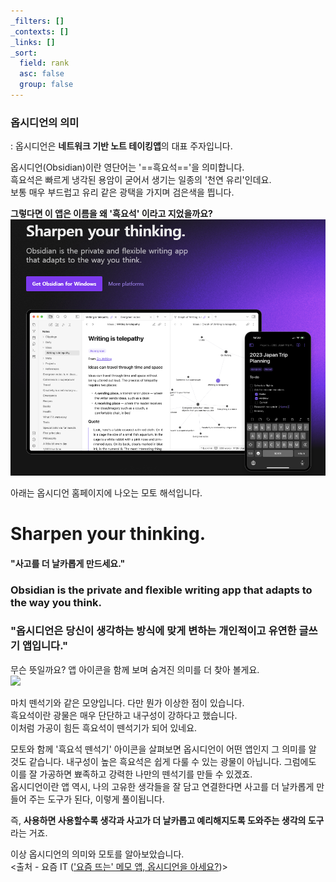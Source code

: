 ```yaml
---
_filters: []
_contexts: []
_links: []
_sort:
  field: rank
  asc: false
  group: false
---
```

### 옵시디언의 의미
: 옵시디언은 **네트워크 기반 노트 테이킹앱**의 대표 주자입니다.

옵시디언(Obsidian)이란 영단어는 '==흑요석=='을 의미합니다.  
흑요석은 빠르게 냉각된 용암이 굳어서 생기는 일종의 '천연 유리'인데요.  
보통 매우 부드럽고 유리 같은 광택을 가지며 검은색을 띕니다.  

**그렇다면 이 앱은 이름을 왜 '흑요석' 이라고 지었을까요?**
<img src="/assets/img/Obsidian/Pasted image 20240425152428.png">

아래는 옵시디언 홈페이지에 나오는 모토 해석입니다.

# Sharpen your thinking.
#### "사고를 더 날카롭게 만드세요."

### Obsidian is the private and flexible writing app that adapts to the way you think.
### "옵시디언은 당신이 생각하는 방식에 맞게 변하는 개인적이고 유연한 글쓰기 앱입니다."


무슨 뜻일까요? 앱 아이콘을 함께 보며 숨겨진 의미를 더 찾아 볼게요.  
<img src="https://obsidian.md/images/obsidian-logo-gradient.svg" width="300">

마치 뗀석기와 같은 모양입니다. 다만 뭔가 이상한 점이 있습니다.  
흑요석이란 광물은 매우 단단하고 내구성이 강하다고 했습니다.  
이처럼 가공이 힘든 흑요석이 뗀석기가 되어 있네요.  

모토와 함께 '흑요석 뗀석기' 아이콘을 살펴보면 옵시디언이 어떤 앱인지 그 의미를 알 것도 같습니다. 내구성이 높은 흑요석은 쉽게 다룰 수 있는 광물이 아닙니다. 그럼에도 이를 잘 가공하면 뾰족하고 강력한 나만의 뗀석기를 만들 수 있겠죠.  
옵시디언이란 앱 역시, 나의 고유한 생각들을 잘 담고 연결한다면 사고를 더 날카롭게 만들어 주는 도구가 된다, 이렇게 풀이됩니다.  

즉, **사용하면 사용할수록 생각과 사고가 더 날카롭고 예리해지도록 도와주는 생각의 도구**라는 거죠.  

이상 옵시디언의 의미와 모토를 알아보았습니다.  
<출처 - 요즘 IT (['요즘 뜨는' 메모 앱, 옵시디언을 아세요?](https://yozm.wishket.com/magazine/detail/2517/))>
